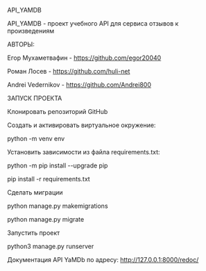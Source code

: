 API_YAMDB

API_YAMDB - проект учебного API для сервиса отзывов к произведениям

АВТОРЫ:

Егор Мухаметвафин - https://github.com/egor20040

Роман Лосев - https://github.com/huli-net

Andrei Vedernikov - https://github.com/Andrei800


ЗАПУСК ПРОЕКТА


Клонировать репозиторий GitHub


Cоздать и активировать виртуальное окружение:

python -m venv env


Установить зависимости из файла requirements.txt:

python -m pip install --upgrade pip

pip install -r requirements.txt


Сделать миграции

python manage.py makemigrations

python manage.py migrate


Запустить проект

python3 manage.py runserver

Документация API YaMDb по адресу: http://127.0.0.1:8000/redoc/
